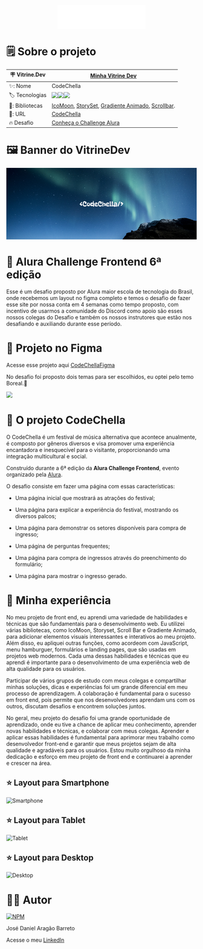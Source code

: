 
<div align="center">
<img align="center" src="https://github.com/DanielBarret0/codeChella/blob/main/img/Logo1%201.png">
</div>

# 🗒️ Sobre o projeto

| 🪧 Vitrine.Dev |  [Minha Vitrine Dev](https://cursos.alura.com.br/vitrinedev/danielbarreto)   |
| -------------  | --- |
| ✨: Nome        | CodeChella
| 🏷️ Tecnologias | <img src="https://img.shields.io/badge/HTML5-E34F26?style=for-the-badge&logo=html5&logoColor=white"><img src="https://img.shields.io/badge/CSS3-1572B6?style=for-the-badge&logo=css3&logoColor=white"><img src="https://img.shields.io/badge/JavaScript-F7DF1E?style=for-the-badge&logo=javascript&logoColor=black">
  | 🎇: Bibliotecas |  [IcoMoon](https://icomoon.io/), [StorySet](https://storyset.com/), [Gradiente Animado](https://www.gradient-animator.com/), [Scrollbar](https://www.cssportal.com/css-scrollbar-generator/).
| 🚀: URL         | [CodeChella](https://codechella-challenge-6.bohr.io/)
| 🔥 Desafio     | [Conheça o Challenge Alura](https://www.alura.com.br/challenges/front-end-6?host=https://cursos.alura.com.br)
<!-- Inserir imagem com a #vitrinedev ao final do link -->

# 🖼️ Banner do VitrineDev
<div align="center">

<img src="https://github.com/DanielBarret0/codeChella/blob/main/gif-banner/banner.png#vitrinedev">
</div>

# 💪 Alura Challenge Frontend 6ª edição

Esse é um desafio proposto por Alura maior escola de tecnologia do Brasil, onde recebemos um layout no figma completo e temos o desafio de fazer esse site por nossa conta em 4 semanas como tempo proposto, com incentivo de usarmos a comunidade do Discord como apoio são esses nossos colegas do Desafio e também os nossos instrutores que estão nos desafiando e auxiliando durante esse período.

# 🎨 Projeto no Figma
Acesse esse projeto aqui [CodeChellaFigma](https://www.figma.com/file/qPOKG4SBvOEV6oDk9YtI66/CodeChella-%7C-Challenge-I---Front-end-2023-(Copy)?t=H1MuZbeodBFfxbGM-6)

No desafio foi proposto dois temas para ser escolhidos, eu optei pelo temo Boreal.🌠

<img src="https://github.com/DanielBarret0/codeChella/blob/main/gif-banner/figma-layout-1.gif">

# 📑 O projeto CodeChella

O CodeChella é um festival de música alternativa que acontece anualmente, é composto por gêneros diversos e visa promover uma experiência encantadora e inesquecível para o visitante, proporcionando uma integração multicultural e social.

Construído durante a 6ª edição da **Alura Challenge Frontend**, evento organizado pela [Alura](https://www.alura.com.br/).

O desafio consiste em fazer uma página com essas características:

- Uma página inicial que mostrará as atrações do festival;

- Uma página para explicar a experiência do festival, mostrando os diversos palcos;

- Uma página para demonstrar os setores disponíveis para compra de ingresso;

- Uma página de perguntas frequentes;

- Uma página para compra de ingressos através do preenchimento do formulário;

- Uma página para mostrar o ingresso gerado.

# 🤯 Minha experiência

No meu projeto de front end, eu aprendi uma variedade de habilidades e técnicas que são fundamentais para o desenvolvimento web. Eu utilizei várias bibliotecas, como IcoMoon, Storyset, Scroll Bar e Gradiente Animado, para adicionar elementos visuais interessantes e interativos ao meu projeto.
Além disso, eu apliquei outras funções, como acordeom com JavaScript, menu hamburguer, formulários e landing pages, que são usadas em projetos web modernos. Cada uma dessas habilidades e técnicas que eu aprendi é importante para o desenvolvimento de uma experiência web de alta qualidade para os usuários.

Participar de vários grupos de estudo com meus colegas e compartilhar minhas soluções, dicas e experiências foi um grande diferencial em meu processo de aprendizagem. A colaboração é fundamental para o sucesso em front end, pois permite que nos desenvolvedores aprendam uns com os outros, discutam desafios e encontrem soluções juntos.

No geral, meu projeto do desafio foi uma grande oportunidade de aprendizado, onde eu tive a chance de aplicar meu conhecimento, aprender novas habilidades e técnicas, e colaborar com meus colegas. Aprender e aplicar essas habilidades é fundamental para aprimorar meu trabalho como desenvolvedor front-end e garantir que meus projetos sejam de alta qualidade e agradáveis para os usuários. Estou muito orgulhoso da minha dedicação e esforço em meu projeto de front end e continuarei a aprender e crescer na área.

## ⭐ Layout para Smartphone 
![Smartphone](https://github.com/DanielBarret0/codeChella/blob/main/gif-banner/codechella-mobile.gif)

## ⭐ Layout para Tablet
![Tablet](https://github.com/DanielBarret0/codeChella/blob/main/gif-banner/codechella-tablet-1.gif)

## ⭐ Layout para Desktop
![Desktop](https://github.com/DanielBarret0/codeChella/blob/main/gif-banner/codechella-desktop%20(1).gif)

# 🙋‍♂️ Autor

[![NPM](https://img.shields.io/npm/l/react)](https://github.com/DanielBarret0/codeChella/blob/main/LICENSE.md)

José Daniel Aragão Barreto

Acesse o meu [LinkedIn](https://www.linkedin.com/in/daniel-barreto-1b763216a/)
